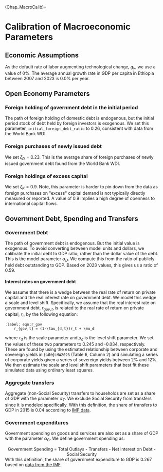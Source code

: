 (Chap_MacroCalib)=
# Calibration of Macroeconomic Parameters

## Economic Assumptions

As the default rate of labor augmenting technological change, $g_y$, we use a value of 0%.  The average annual growth rate in GDP per capita in Ethiopia between 2007 and 2023 is 0.0% per year.

## Open Economy Parameters

### Foreign holding of government debt in the initial period

The path of foreign holding of domestic debt is endogenous, but the initial period stock of debt held by foreign investors is exogenous.  We set this parameter, `initial_foreign_debt_ratio` to 0.26, consistent with data from the World Bank WDI.

### Foreign purchases of newly issued debt

We set $\zeta_D = 0.23$.  This is the average share of foreign purchases of newly issued government debt found from the World Bank WDI.

### Foreign holdings of excess capital

We set $\zeta_K = 0.9$. Note, this parameter is harder to pin down from the data as foreign purchases on "excess" capital demand is not typically directly measured or reported.  A value of 0.9 implies a high degree of openness to international capital flows.

## Government Debt, Spending and Transfers

### Government Debt

The path of government debt is endogenous.  But the initial value is exogenous.  To avoid converting between model units and dollars, we calibrate the initial debt to GDP ratio, rather than the dollar value of the debt.  This is the model parameter $\alpha_D$.  We compute this from the ratio of publicly held debt outstanding to GDP.  Based on 2023 values, this gives us a ratio of 0.59.


#### Interest rates on government debt

We assume that there is a wedge between the real rate of return on private capital and the real interest rate on government debt.  We model this wedge a scale and level shift.  Specifically, we assume that the real interest rate on government debt, $r_{gov,t}$, is related to the real rate of return on private capital, $r_{t}$, by the following equation:

```{math}
:label: eqn:r_gov
    r_{gov,t} = (1-\tau_{d,t})r_t + \mu_d
```

where $\tau_d$ is the scale parameter and $\mu_d$ is the level shift parameter.  We set the values of these two parameters to 0.245 and -0.034, respectively.  These are found by using the estimated relationship between corporate and sovereign yields in {cite}`LMW2023` (Table 8, Column 2) and simulating a series of corporate yields given a series of sovereign yields between 2% and 12%.  We then estimate the scale and level shift parameters that best fit these simulated data using ordinary least squares.

### Aggregate transfers

Aggregate (non-Social Security) transfers to households are set as a share of GDP with the parameter $\alpha_T$. We exclude Social Security from transfers since it is modeled specifically. With this definition, the share of transfers to GDP in 2015 is 0.04 according to [IMF data](https://data.imf.org/?sk=b052f0f0-c166-43b6-84fa-47cccae3e219&hide_uv=1).

### Government expenditures

Government spending on goods and services are also set as a share of GDP with the parameter $\alpha_G$. We define government spending as:
    <center>Government Spending = Total Outlays - Transfers - Net Interest on Debt - Social Security</center>
With this definition, the share of government expenditure to GDP is 0.267 based on [data from the IMF](https://data.imf.org/?sk=b052f0f0-c166-43b6-84fa-47cccae3e219&hide_uv=1).

